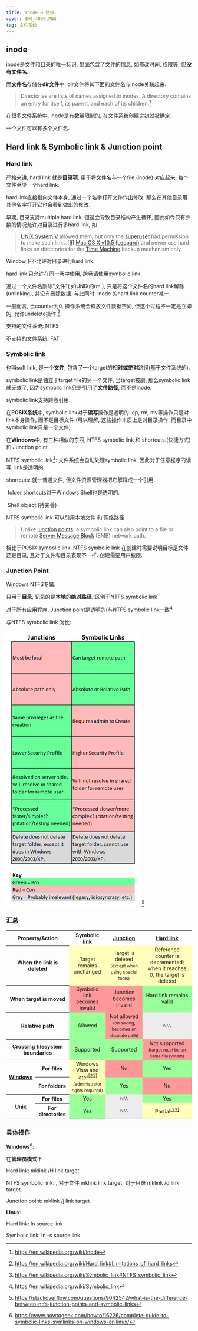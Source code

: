 ```yaml
---
title: Inode & 链接
cover: IMG_4099.PNG
tag: 文件系统
---
```

<!--more-->
## inode

 inode是文件和目录的唯一标识, 里面包含了文件的信息, 如修改时间, 权限等, 但**没有文件名**.

而**文件名**存储在**dir文件**中, dir文件将其下面的文件名与inode关联起来.

> Directories are lists of names assigned to inodes. A directory contains an entry for itself, its parent, and each of its children.[^inode]

在很多文件系统中, inode是有数量限制的, 在文件系统创建之初就被确定.

一个文件可以有多个文件名.

## Hard link & Symbolic link & Junction point

### Hard link

严格来讲, hard link 就是**目录项**, 用于将文件名与一个file (inode) 对应起来. 每个文件至少一个hard link.

hard link直接指向文件本身, 通过一个名字打开文件作出修改, 那么在其他目录用其他名字打开它也会看到做出的修改.

早期, 目录支持multiple hard link, 但这会导致目录结构产生循环, 因此如今只有少数的情况允许对目录进行多hard link, 如

> [UNIX System V](https://en.wikipedia.org/wiki/UNIX_System_V) allowed them, but only the [superuser](https://en.wikipedia.org/wiki/Superuser) had permission to make such links.[[6\]](https://en.wikipedia.org/wiki/Hard_link#cite_note-bach-6) [Mac OS X v10.5 (Leopard)](https://en.wikipedia.org/wiki/Mac_OS_X_v10.5) and newer use hard links on directories for the [Time Machine](https://en.wikipedia.org/wiki/Time_Machine_(Apple_software)) backup mechanism only.

Window下不允许对目录进行hard link.

hard link 只允许在同一卷中使用, 跨卷请使用symbolic link.

通过一个文件名删除"文件"( 如UNIX的rm ), 只是将这个文件名的hard link解除(unlinking), 并没有删除数据. 与此同时, inode 的hard link counter减一.

一般而言, 当counter为0, 操作系统会释放文件数据空间, 但这个过程不一定是立即的, 允许undelete操作.[^hardlink]

支持的文件系统: NTFS

不支持的文件系统: FAT

### Symbolic link

也叫soft link, 是一个**文件**, 包含了一个target的**相对或绝对**路径(基于文件系统的).

symbolic link是独立于target file的另一个文件, 当target被删, 那么symbolic link就无效了, 因为symbolic link只是引用了**文件路径**, 而不是inode.

symbolic link支持跨卷引用.

在**POSIX系统**中, symbolic link对于**读写**操作是透明的. cp, rm, mv等操作只是对link本身操作, 而不是目标文件.(可以理解, 这些操作本质上是对目录操作, 而目录中symbolic link只是一个文件).

在**Windows**中, 有三种相似的东西, NTFS symbolic link 和 shortcuts.(快捷方式) 和 Junction point.

NTFS symbolic link[^NTFSsymboliclink]: 文件系统会自动处理symbolic link, 因此对于任意程序的读写, link是透明的.

shortcuts: 就一普通文件, 但文件资源管理器把它解释成一个引用.

​ folder shortcuts对于Windows Shell也是透明的.

​ Shell object:(待完善)

NTFS symbolic link 可以引用本地文件 和 网络路径

> Unlike [junction points](https://en.wikipedia.org/wiki/NTFS_junction_point), a symbolic link can also point to a file or remote [Server Message Block](https://en.wikipedia.org/wiki/Server_Message_Block) (SMB) network path.

相比于POSIX symbolic link: NTFS symbolic link 在创建时需要说明目标是文件还是目录, 且对于文件和目录表现不一样. 创建需要用户权限.

### Junction Point

Windows NTFS专属.

只用于**目录**, 记录的是**本地**的**绝对路径**.(区别于NTFS symbolic link

对于所有应用程序, Junction point是透明的(与NTFS symbolic link一致[^junction]

与NTFS symbolic link 对比:

![Unr0S](/assets/posts_ref/Unr0S.png)[^comparejunction&soft]

### 汇总

<table class="wikitable plainrowheaders">
<tbody><tr>
<th colspan="2">Property/Action
</th>
<th>Symbolic link
</th>
<th><a href="/wiki/NTFS_junction_point" class="mw-redirect" title="NTFS junction point">Junction</a>
</th>
<th><a href="/wiki/Hard_link" title="Hard link">Hard link</a>
</th></tr>
<tr>
<th colspan="2" scope="row">When the link is deleted
</th>
<td style="background:#FFB;vertical-align:middle;text-align:center;" class="table-partial">Target remains unchanged
</td>
<td style="background:#FFB;vertical-align:middle;text-align:center;" class="table-partial">Target is deleted <small>(except when using special tools)</small>
</td>
<td style="background:#FFB;vertical-align:middle;text-align:center;" class="table-partial">Reference counter is decremented; when it reaches 0, the target is deleted
</td></tr>
<tr>
<th colspan="2" scope="row">When target is moved
</th>
<td style="background:#F99;vertical-align:middle;text-align:center;" class="table-no">Symbolic link becomes invalid
</td>
<td style="background:#F99;vertical-align:middle;text-align:center;" class="table-no">Junction becomes invalid
</td>
<td style="background:#9F9;vertical-align:middle;text-align:center;" class="table-yes">Hard link remains valid
</td></tr>
<tr>
<th colspan="2" scope="row">Relative path
</th>
<td style="background:#9F9;vertical-align:middle;text-align:center;" class="table-yes">Allowed
</td>
<td style="background:#F99;vertical-align:middle;text-align:center;" class="table-no">Not allowed <small>(on saving, becomes an absolute path)</small>
</td>
<td data-sort-value="" style="background: #ececec; color: #2C2C2C; vertical-align: middle; font-size: smaller; text-align: center;" class="table-na">N/A
</td></tr>
<tr>
<th colspan="2" scope="row">Crossing filesystem boundaries
</th>
<td style="background:#9F9;vertical-align:middle;text-align:center;" class="table-yes">Supported
</td>
<td style="background:#9F9;vertical-align:middle;text-align:center;" class="table-yes">Supported
</td>
<td style="background:#F99;vertical-align:middle;text-align:center;" class="table-no">Not supported <small>(target must be on same filesystem)</small>
</td></tr>
<tr>
<th rowspan="2" scope="row"><a href="/wiki/Windows" class="mw-redirect" title="Windows">Windows</a>
</th>
<th scope="row">For files
</th>
<td rowspan="2" style="background:#FFB;vertical-align:middle;text-align:center;" class="table-partial">Windows Vista and later<sup id="cite_ref-21" class="reference"><a href="#cite_note-21">[21]</a></sup><br><small>(administrator rights required)</small>
</td>
<td style="background:#F99;vertical-align:middle;text-align:center;" class="table-no">No
</td>
<td style="background:#9F9;vertical-align:middle;text-align:center;" class="table-yes">Yes
</td></tr>
<tr>
<th scope="row">For folders
</th>
<td style="background:#9F9;vertical-align:middle;text-align:center;" class="table-yes">Yes
</td>
<td style="background:#F99;vertical-align:middle;text-align:center;" class="table-no">No
</td></tr>
<tr>
<th rowspan="2" scope="row"><a href="/wiki/Unix" title="Unix">Unix</a>
</th>
<th scope="row">For files
</th>
<td style="background:#9F9;vertical-align:middle;text-align:center;" class="table-yes">Yes
</td>
<td data-sort-value="" style="background: #ececec; color: #2C2C2C; vertical-align: middle; font-size: smaller; text-align: center;" class="table-na">N/A
</td>
<td style="background:#9F9;vertical-align:middle;text-align:center;" class="table-yes">Yes
</td></tr>
<tr>
<th scope="row">For directories
</th>
<td style="background:#9F9;vertical-align:middle;text-align:center;" class="table-yes">Yes
</td>
<td data-sort-value="" style="background: #ececec; color: #2C2C2C; vertical-align: middle; font-size: smaller; text-align: center;" class="table-na">N/A
</td>
<td style="background:#FFB;vertical-align:middle;text-align:center;" class="table-partial">Partial<sup id="cite_ref-22" class="reference"><a href="#cite_note-22">[22]</a></sup>
</td></tr></tbody></table>

### 具体操作

**Windows**[^linkwindows]:

在**管理员模式**下

Hard link: mklink /H link target

NTFS symbolic link: , 对于文件 mklink link target; 对于目录 mklink /d link target.

Junction point: mklink /j link target

**Linux**:

Hard link: ln source link

Symbolic link: ln -s source link

[^inode]: <https://en.wikipedia.org/wiki/Inode>
[^inode2]:<https://en.wikipedia.org/wiki/Inode#Details>
[^hardlink]:<https://en.wikipedia.org/wiki/Hard_link#Limitations_of_hard_links>
[^NTFSsymboliclink]:<https://en.wikipedia.org/wiki/Symbolic_link#NTFS_symbolic_link>
[^linkwindows]:<https://www.howtogeek.com/howto/16226/complete-guide-to-symbolic-links-symlinks-on-windows-or-linux/>
[^comparejunction&soft]:<https://stackoverflow.com/questions/9042542/what-is-the-difference-between-ntfs-junction-points-and-symbolic-links>
[^junction]:<https://en.wikipedia.org/wiki/Symbolic_link>
